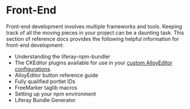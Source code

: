 # Front-End [](id=front-end)

Front-end development involves multiple frameworks and tools. Keeping track of 
all the moving pieces in your project can be a daunting task. This section of 
reference docs provides the following helpful information for front-end 
development:

- Understanding the liferay-npm-bundler
- The CKEditor plugins available for use in your 
  [custom AlloyEditor configurations](/develop/tutorials/-/knowledge_base/7-1/adding-buttons-to-alloyeditor-toolbars).
- AlloyEditor button reference guide
- Fully qualified portlet IDs
- FreeMarker taglib macros
- Setting up your npm environment
- Liferay Bundle Generator
